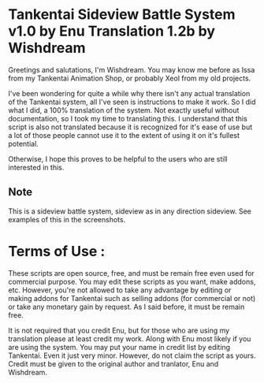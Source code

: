 Tankentai Sideview Battle System v1.0 by Enu
Translation 1.2b by Wishdream
====

Greetings and salutations, I'm Wishdream. You may know me before as Issa from my Tankentai Animation Shop, or probably Xeol from my old projects.

I've been wondering for quite a while why there isn't any actual translation of the Tankentai system, all I've seen is instructions to make it work. So I did what I did, a 100% translation of the system. Not exactly useful without documentation, so I took my time to translating this. I understand that this script is also not translated because it is recognized for it's ease of use but a lot of those people cannot use it to the extent of using it on it's fullest potential.

Otherwise, I hope this proves to be helpful to the users who are still interested in this.
 
## Note
This is a sideview battle system, sideview as in any direction sideview. See examples of this in the screenshots.

Terms of Use :
====
These scripts are open source, free, and must be remain free even used for commercial purpose. You may edit these scripts as you want, make addons, etc. However, you're not allowed to take any advantage by editing or making addons for Tankentai such as selling addons (for commercial or not) or take any monetary gain by request. As I said before, it must be remain free. 

It is not required that you credit Enu, but for those who are using my translation please at least credit my work. Along with Enu most likely if you are using the system.
You may put your name in credit list by editing Tankentai. Even it just very minor. However, do not claim the script as yours. Credit must be given to the original author and tranlator, Enu and Wishdream.
